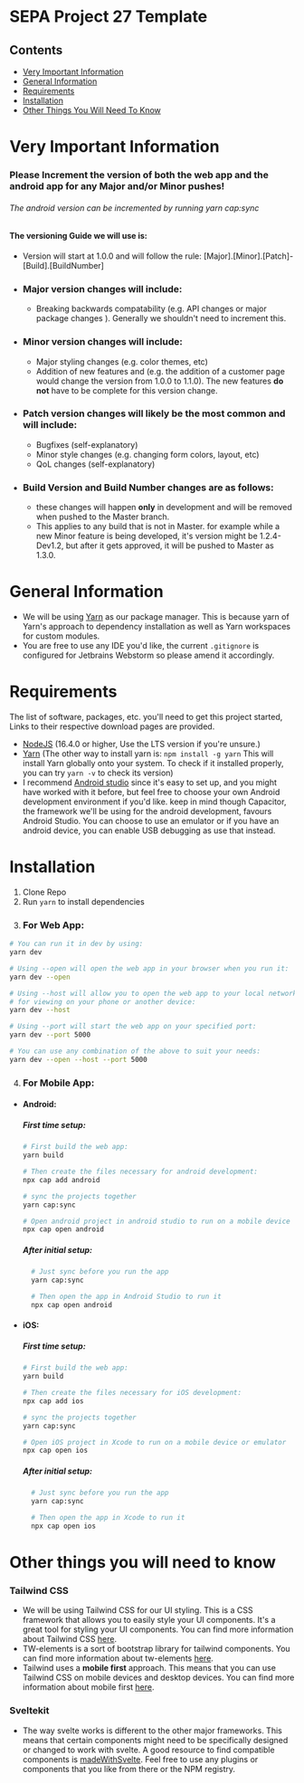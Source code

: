 # SEPA Project 27 Template

## Contents
- [Very Important Information](#Very-Important-Information)
- [General Information](#General-Information)
- [Requirements](#Requirements)
- [Installation](#Installation)
- [Other Things You Will Need To Know](#Other-things-you-will-need-to-know)

# Very Important Information

### Please Increment the version of both the web app and the android app for any Major and/or Minor pushes!
###### The android version can be incremented by running yarn cap:sync

#### The versioning Guide we will use is:

- Version will start at 1.0.0 and will follow the rule: [Major].[Minor].[Patch]-[Build].[BuildNumber]
- ### Major version changes will include:
  - Breaking backwards compatability (e.g. API changes or major package changes ). Generally we shouldn't need to increment this.
- ### Minor version changes will include:
  - Major styling changes (e.g. color themes, etc)
  - Addition of new features and (e.g. the addition of a customer page would change the version from 1.0.0 to 1.1.0).
    The new features **do not** have to be complete for this version change.
- ### Patch version changes will likely be the most common and will include:
  - Bugfixes (self-explanatory)
  - Minor style changes (e.g. changing form colors, layout, etc)
  - QoL changes (self-explanatory)
- ### Build Version and Build Number changes are as follows:
  - these changes will happen **only** in development and will be removed
    when pushed to the Master branch.
  - This applies to any build that is not in Master. for example while a new Minor feature is being developed,
    it's version might be 1.2.4-Dev1.2, but after it gets approved, it will be pushed to Master as 1.3.0.

# General Information

- We will be using [Yarn](https://yarnpkg.com/getting-started) as our package manager.
  This is because yarn of Yarn's approach to dependency installation as well as Yarn workspaces
  for custom modules.
- You are free to use any IDE you'd like, the current `.gitignore` is configured for Jetbrains Webstorm
  so please amend it accordingly.

# Requirements

The list of software, packages, etc. you'll need to get this project started,
Links to their respective download pages are provided.

- [NodeJS](https://nodejs.org/en/) (16.4.0 or higher, Use the LTS version if you're unsure.)
- [Yarn](https://yarnpkg.com/getting-started/install) (The other way to install yarn is:
  `npm install -g yarn` This will install Yarn globally onto your system. To check if it installed properly,
  you can try `yarn -v` to check its version)
- I recommend [Android studio](https://developer.android.com/studio) since it's easy to set up, and you might have worked with it before,
  but feel free to choose your own Android development environment if you'd like.
  keep in mind though Capacitor, the framework we'll be using for the android development, favours Android Studio.
  You can choose to use an emulator or if you have an android device, you can enable USB debugging as use that instead.

# Installation

1. Clone Repo
2. Run `yarn` to install dependencies
3. ### For Web App:

```bash
# You can run it in dev by using:
yarn dev

# Using --open will open the web app in your browser when you run it:
yarn dev --open

# Using --host will allow you to open the web app to your local network
# for viewing on your phone or another device:
yarn dev --host

# Using --port will start the web app on your specified port:
yarn dev --port 5000

# You can use any combination of the above to suit your needs:
yarn dev --open --host --port 5000
```

4. ### For Mobile App:

- #### Android:

  ##### First time setup:

  ```bash
  # First build the web app:
  yarn build

  # Then create the files necessary for android development:
  npx cap add android

  # sync the projects together
  yarn cap:sync

  # Open android project in android studio to run on a mobile device or emulator
  npx cap open android
  ```

  ##### After initial setup:

  ```bash
    # Just sync before you run the app
    yarn cap:sync

    # Then open the app in Android Studio to run it
    npx cap open android
  ```

- #### iOS:

  ##### First time setup:

  ```bash
  # First build the web app:
  yarn build

  # Then create the files necessary for iOS development:
  npx cap add ios

  # sync the projects together
  yarn cap:sync

  # Open iOS project in Xcode to run on a mobile device or emulator
  npx cap open ios
  ```

  ##### After initial setup:

  ```bash
    # Just sync before you run the app
    yarn cap:sync

    # Then open the app in Xcode to run it
    npx cap open ios
  ```

# Other things you will need to know

### Tailwind CSS

- We will be using Tailwind CSS for our UI styling.
  This is a CSS framework that allows you to easily style your UI components.
  It's a great tool for styling your UI components.
  You can find more information about Tailwind CSS [here](https://tailwindcss.com/docs/introduction).
- TW-elements is a sort of bootstrap library for tailwind components.
  You can find more information about tw-elements [here](https://tailwind-elements.com/docs/standard/components/accordion/).
- Tailwind uses a **mobile first** approach.
  This means that you can use Tailwind CSS on mobile devices and desktop devices.
  You can find more information about mobile first [here](https://tailwindcss.com/docs/responsive-design).

### Sveltekit

- The way svelte works is different to the other major frameworks. This means
  that certain components might need to be specifically designed or changed to work with svelte.
  A good resource to find compatible components is [madeWithSvelte](https://madewithsvelte.com/).
  Feel free to use any plugins or components that you like from there or the NPM registry.
